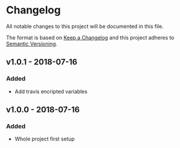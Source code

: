 # Changelog
All notable changes to this project will be documented in this file.

The format is based on [Keep a Changelog](http://keepachangelog.com/en/1.0.0/)
and this project adheres to [Semantic Versioning](http://semver.org/spec/v2.0.0.html).

<!--
## [UNRELEASED]
### Added
### Changed
### Deprecated
### Removed
### Fixed
### Security
-->




## v1.0.1 - 2018-07-16
### Added
- Add travis encripted variables




## v1.0.0 - 2018-07-16
### Added
- Whole project first setup
